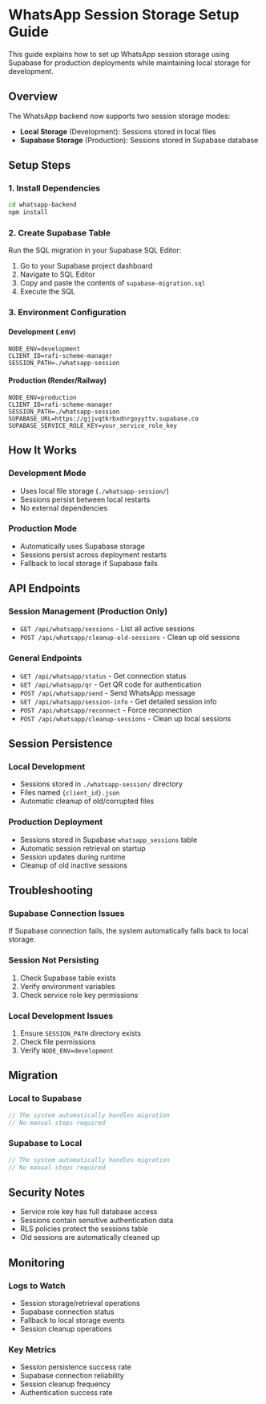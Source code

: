 # WhatsApp Session Storage Setup Guide

This guide explains how to set up WhatsApp session storage using Supabase for production deployments while maintaining local storage for development.

## Overview

The WhatsApp backend now supports two session storage modes:
- **Local Storage** (Development): Sessions stored in local files
- **Supabase Storage** (Production): Sessions stored in Supabase database

## Setup Steps

### 1. Install Dependencies

```bash
cd whatsapp-backend
npm install
```

### 2. Create Supabase Table

Run the SQL migration in your Supabase SQL Editor:

1. Go to your Supabase project dashboard
2. Navigate to SQL Editor
3. Copy and paste the contents of `supabase-migration.sql`
4. Execute the SQL

### 3. Environment Configuration

#### Development (.env)
```env
NODE_ENV=development
CLIENT_ID=rafi-scheme-manager
SESSION_PATH=./whatsapp-session
```

#### Production (Render/Railway)
```env
NODE_ENV=production
CLIENT_ID=rafi-scheme-manager
SESSION_PATH=./whatsapp-session
SUPABASE_URL=https://gjjvqtkrbxdnrgoyyttv.supabase.co
SUPABASE_SERVICE_ROLE_KEY=your_service_role_key
```

## How It Works

### Development Mode
- Uses local file storage (`./whatsapp-session/`)
- Sessions persist between local restarts
- No external dependencies

### Production Mode
- Automatically uses Supabase storage
- Sessions persist across deployment restarts
- Fallback to local storage if Supabase fails

## API Endpoints

### Session Management (Production Only)
- `GET /api/whatsapp/sessions` - List all active sessions
- `POST /api/whatsapp/cleanup-old-sessions` - Clean up old sessions

### General Endpoints
- `GET /api/whatsapp/status` - Get connection status
- `GET /api/whatsapp/qr` - Get QR code for authentication
- `POST /api/whatsapp/send` - Send WhatsApp message
- `GET /api/whatsapp/session-info` - Get detailed session info
- `POST /api/whatsapp/reconnect` - Force reconnection
- `POST /api/whatsapp/cleanup-sessions` - Clean up local sessions

## Session Persistence

### Local Development
- Sessions stored in `./whatsapp-session/` directory
- Files named `{client_id}.json`
- Automatic cleanup of old/corrupted files

### Production Deployment
- Sessions stored in Supabase `whatsapp_sessions` table
- Automatic session retrieval on startup
- Session updates during runtime
- Cleanup of old inactive sessions

## Troubleshooting

### Supabase Connection Issues
If Supabase connection fails, the system automatically falls back to local storage.

### Session Not Persisting
1. Check Supabase table exists
2. Verify environment variables
3. Check service role key permissions

### Local Development Issues
1. Ensure `SESSION_PATH` directory exists
2. Check file permissions
3. Verify `NODE_ENV=development`

## Migration

### Local to Supabase
```javascript
// The system automatically handles migration
// No manual steps required
```

### Supabase to Local
```javascript
// The system automatically handles migration
// No manual steps required
```

## Security Notes

- Service role key has full database access
- Sessions contain sensitive authentication data
- RLS policies protect the sessions table
- Old sessions are automatically cleaned up

## Monitoring

### Logs to Watch
- Session storage/retrieval operations
- Supabase connection status
- Fallback to local storage events
- Session cleanup operations

### Key Metrics
- Session persistence success rate
- Supabase connection reliability
- Session cleanup frequency
- Authentication success rate
